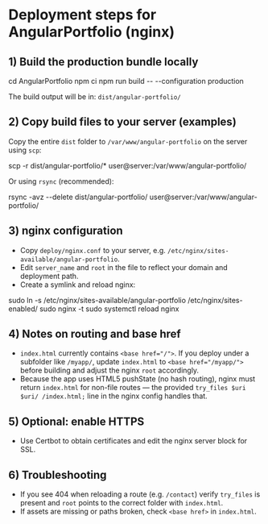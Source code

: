 # Deployment steps for AngularPortfolio (nginx)

## 1) Build the production bundle locally

cd AngularPortfolio
npm ci
npm run build -- --configuration production

The build output will be in: `dist/angular-portfolio/`

## 2) Copy build files to your server (examples)

Copy the entire `dist` folder to `/var/www/angular-portfolio` on the server using `scp`:

scp -r dist/angular-portfolio/* user@server:/var/www/angular-portfolio/

Or using `rsync` (recommended):

rsync -avz --delete dist/angular-portfolio/ user@server:/var/www/angular-portfolio/

## 3) nginx configuration

- Copy `deploy/nginx.conf` to your server, e.g. `/etc/nginx/sites-available/angular-portfolio`.
- Edit `server_name` and `root` in the file to reflect your domain and deployment path.
- Create a symlink and reload nginx:

sudo ln -s /etc/nginx/sites-available/angular-portfolio /etc/nginx/sites-enabled/
sudo nginx -t
sudo systemctl reload nginx

## 4) Notes on routing and base href

- `index.html` currently contains `<base href="/">`. If you deploy under a subfolder like
   `/myapp/`, update `index.html` to `<base href="/myapp/">` before building and adjust the
   nginx `root` accordingly.
- Because the app uses HTML5 pushState (no hash routing), nginx must return `index.html` for
   non-file routes — the provided `try_files $uri $uri/ /index.html;` line in the nginx config handles that.

## 5) Optional: enable HTTPS

- Use Certbot to obtain certificates and edit the nginx server block for SSL.

## 6) Troubleshooting

- If you see 404 when reloading a route (e.g. `/contact`) verify `try_files` is present and
   `root` points to the correct folder with `index.html`.
- If assets are missing or paths broken, check `<base href>` in `index.html`.

